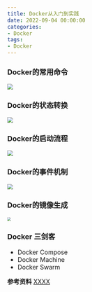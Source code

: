 ```yaml
---
title: Docker从入门到实践
date: 2022-09-04 00:00:00
categories:
- Docker
tags:
- Docker
---
```


<!-- more -->


### Docker的常用命令

<img src="https://img.darklorder.com/img/202308030548065.png" style="zoom:80%;" />

### Docker的状态转换

<img src="https://img.darklorder.com/img/202305111341723.png" style="zoom:80%;" />

### Docker的启动流程

<img src="https://img.darklorder.com/img/202308030544738.png" style="zoom:80%;" />

### Docker的事件机制

<img src="https://img.darklorder.com/img/202308030555519.png" style="zoom:80%;" />

### Docker的镜像生成

<img src="https://img.darklorder.com/img/202111301716356.png" style="zoom: 50%;" />

### Docker 三剑客

-  Docker Compose
-  Docker Machine
-  Docker Swarm





**参考资料**
[XXXX](https://)